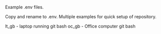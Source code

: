 Example .env files. 

Copy and rename to .env. Multiple examples for quick setup of repository. 

lt_gb - laptop running git bash
oc_gb - Office computer git bash